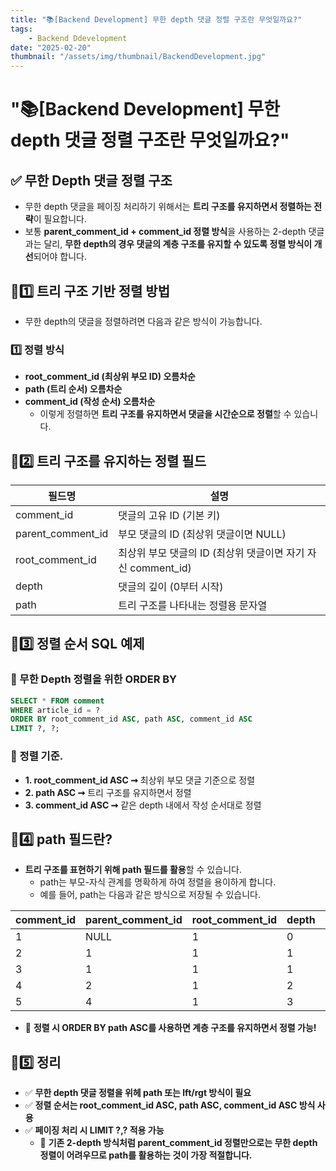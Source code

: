 ```yaml
---
title: "📚[Backend Development] 무한 depth 댓글 정렬 구조란 무엇일까요?"
tags:
    - Backend Ddevelopment
date: "2025-02-20"
thumbnail: "/assets/img/thumbnail/BackendDevelopment.jpg"
---
```


# "📚[Backend Development] 무한 depth 댓글 정렬 구조란 무엇일까요?"
## ✅ 무한 Depth 댓글 정렬 구조
- 무한 depth 댓글을 페이징 처리하기 위해서는 **트리 구조를 유지하면서 정렬하는 전략**이 필요합니다.
- 보통 **parent_comment_id + comment_id 정렬 방식**을 사용하는 2-depth 댓글과는 달리, **무한 depth의 경우 댓글의 계층 구조를 유지할 수 있도록 정렬 방식이 개선**되어야 합니다.

## 🚀1️⃣ 트리 구조 기반 정렬 방법
- 무한 depth의 댓글을 정렬하려면 다음과 같은 방식이 가능합니다.

### 1️⃣ 정렬 방식
- **root_comment_id (최상위 부모 ID) 오름차순**
- **path (트리 순서) 오름차순**
- **comment_id (작성 순서) 오름차순**
    - 이렇게 정렬하면 **트리 구조를 유지하면서 댓글을 시간순으로 정렬**할 수 있습니다.

## 🚀2️⃣ 트리 구조를 유지하는 정렬 필드

|필드명|설명|
| -------- | -------- |
|comment_id|댓글의 고유 ID (기본 키)|
|parent_comment_id|부모 댓글의 ID (최상위 댓글이면 NULL)|
|root_comment_id|최상위 부모 댓글의 ID (최상위 댓글이면 자기 자신 comment_id)|
|depth|댓글의 깊이 (0부터 시작)|
|path|트리 구조를 나타내는 정렬용 문자열|

## 🚀3️⃣ 정렬 순서 SQL 예제
### 📌 무한 Depth 정렬을 위한 ORDER BY
```sql
SELECT * FROM comment
WHERE article_id = ?
ORDER BY root_comment_id ASC, path ASC, comment_id ASC
LIMIT ?, ?;
```

### 📌 정렬 기준.
- **1. root_comment_id ASC ➞** 최상위 부모 댓글 기준으로 정렬
- **2. path ASC ➞** 트리 구조를 유지하면서 정렬
- **3. comment_id ASC ➞** 같은 depth 내에서 작성 순서대로 정렬

## 🚀4️⃣ path 필드란?
- **트리 구조를 표현하기 위해 path 필드를 활용**할 수 있습니다.
    - path는 부모-자식 관계를 명확하게 하여 정렬을 용이하게 합니다.
    - 예를 들어, path는 다음과 같은 방식으로 저장될 수 있습니다.

|comment_id|parent_comment_id|root_comment_id|depth|path|
| -------- | -------- | --- | --- | -------- |
|1|NULL|1|0|00001|
|2|1|1|1|00001.00002          |
|3|1|1|1|00001.00003|
|4|2|1|2|00001.00002.00004|
|5|4|1|3|00001.00002.00004.00005|

- 📌 **정렬 시 ORDER BY path ASC를 사용하면 계층 구조를 유지하면서 정렬 가능!**

## 🚀5️⃣ 정리

- ✅ **무한 depth 댓글 정렬을 위헤 path 또는 lft/rgt 방식이 필요**
- ✅ **정렬 순서는 root_comment_id ASC, path ASC, comment_id ASC 방식 사용**
- ✅ **페이징 처리 시 LIMIT ?,? 적용 가능**
    - 📌 **기존 2-depth 방식처럼 parent_comment_id 정렬만으로는 무한 depth 정렬이 어려우므로 path를 활용하는 것이 가장 적절합니다.**
